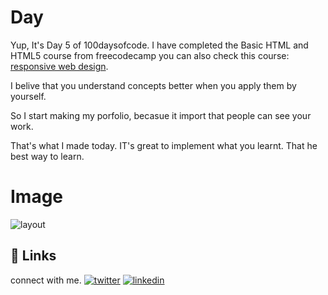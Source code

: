 # Day 

Yup, It's Day 5 of 100daysofcode. I have completed the Basic HTML and HTML5 course from freecodecamp you can also check this course: [responsive web design](https://www.freecodecamp.org/learn/responsive-web-design).

I belive that you understand concepts better when you apply them by yourself.

So I start making my porfolio, becasue it import that people can see your work.

That's what I made today. IT's great to implement what you learnt. That he best way to learn.
    
# Image

![layout](https://res.cloudinary.com/exom/image/upload/v1640193905/screencapture-127-0-0-1-5500-portfolio-html-2021-12-22-22_49_22_nakslz.png)
## 🔗 Links

connect with me.
[![twitter](https://img.shields.io/badge/twitter-1DA1F2?style=for-the-badge&logo=twitter&logoColor=white)](https://twitter.com/hackanuj)
[![linkedin](https://img.shields.io/badge/linkedin-0A66C2?style=for-the-badge&logo=linkedin&logoColor=white)](https://www.linkedin.com/in/hackanuj/)


  